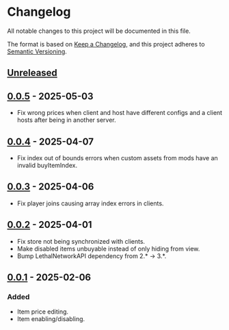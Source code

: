 # Changelog

All notable changes to this project will be documented in this file.

The format is based on [Keep a Changelog](https://keepachangelog.com/en/1.1.0/),
and this project adheres to [Semantic Versioning](https://semver.org/spec/v2.0.0.html).

## [Unreleased]

## [0.0.5] - 2025-05-03
- Fix wrong prices when client and host have different configs and a client hosts after being in another server.

## [0.0.4] - 2025-04-07

- Fix index out of bounds errors when custom assets from mods have an invalid buyItemIndex.

## [0.0.3] - 2025-04-06

- Fix player joins causing array index errors in clients.

## [0.0.2] - 2025-04-01

- Fix store not being synchronized with clients.
- Make disabled items unbuyable instead of only hiding from view.
- Bump LethalNetworkAPI dependency from 2.* -> 3.*.

## [0.0.1] - 2025-02-06

### Added

- Item price editing.
- Item enabling/disabling.

[unreleased]: https://github.com/baldugus/StoreTweaks/compare/v0.0.5...HEAD
[0.0.5]: https://github.com/baldugus/StoreTweaks/releases/tag/v0.0.5
[0.0.4]: https://github.com/baldugus/StoreTweaks/releases/tag/v0.0.4
[0.0.3]: https://github.com/baldugus/StoreTweaks/releases/tag/v0.0.3
[0.0.2]: https://github.com/baldugus/StoreTweaks/releases/tag/v0.0.2
[0.0.1]: https://github.com/baldugus/StoreTweaks/releases/tag/v0.0.1
